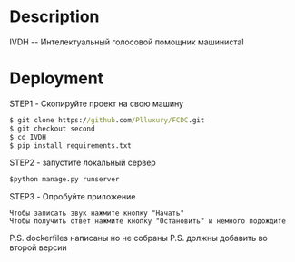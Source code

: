 # Description

IVDH -- Интелектуальный голосовой помощник машинистаI

# Deployment

STEP1 - Скопируйте проект на свою машину

```cmd
$ git clone https://github.com/Plluxury/FCDC.git
$ git checkout second
$ cd IVDH
$ pip install requirements.txt
```

STEP2 - запустите локальный сервер

```cmd
$python manage.py runserver
```

STEP3 - Опробуйте приложение

```
Чтобы записать звук нажмите кнопку "Начать"
Чтобы получить ответ нажмите кнопку "Остановить" и немного подождите
```
P.S. dockerfiles написаны но не собраны
P.S. должны добавить во второй версии
